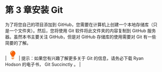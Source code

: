 # 第 3 章安装 Git

为了将您自己的项目添加到 GitHub，您需要在计算机上创建一个本地存储库（只是一个文件夹）。然后，您将使用 Git 软件将此文件夹的内容复制到 GitHub 服务器。虽然本书主要关注 GitHub，但是对 GitHub 存储库的使用需要对 Git 有一些简要的了解。

| ![](img/00007.jpeg) | 提示：如果您有兴趣了解更多关于 Git 的信息，请务必下载 Ryan Hodson 的电子书， Git Succinctly 。 |